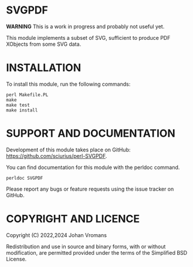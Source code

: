 # SVGPDF

**WARNING** This is a work in progress and probably not useful yet.

This module implements a subset of SVG, sufficient to
produce PDF XObjects from some SVG data.

# INSTALLATION

To install this module, run the following commands:

	perl Makefile.PL
	make
	make test
	make install


# SUPPORT AND DOCUMENTATION

Development of this module takes place on GitHub:
https://github.com/sciurius/perl-SVGPDF.

You can find documentation for this module with the perldoc command.

    perldoc SVGPDF

Please report any bugs or feature requests using the issue tracker on
GitHub.


# COPYRIGHT AND LICENCE

Copyright (C) 2022,2024 Johan Vromans

Redistribution and use in source and binary forms, with or without
modification, are permitted provided under the terms of the Simplified
BSD License.

